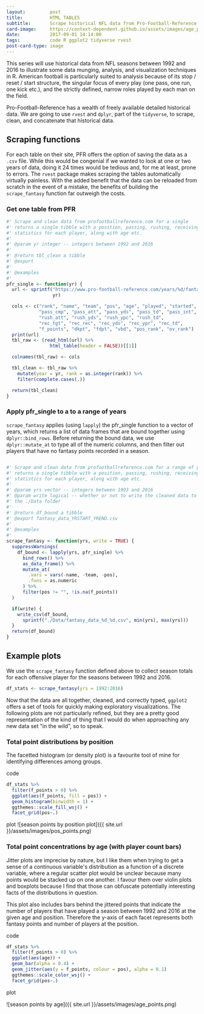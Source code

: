 ```yaml
---
layout:         post
title:          HTML TABLES
subtitle:       Scrape historical NFL data from Pro-Football-Reference.com using rvest and dplyr.
card-image:     https://context-dependent.github.io/assets/images/age_points.png
date:           2017-09-01 14:14:00
tags:           code R ggplot2 tidyverse rvest
post-card-type: image
---
```


This series will use historical data from NFL seasons between 1992 and 2016 to illustrate some data munging, analysis, and visualization techniques in R. American football is particularly suited to analysis because of its stop / reset / start structure, the singular focus of every play (one pass, one run, one kick etc.), and the strictly defined, narrow roles played by each man on the field.

Pro-Football-Reference has a wealth of freely available detailed historical data. We are going to use `rvest` and `dplyr`, part of the `tidyverse`, to scrape, clean, and concatenate that historical data.


## Scraping functions


For each table on their site, PFR offers the option of saving the data as a `.csv` file. While this would be congenial if we wanted to look at one or two years of data, doing it 24 times would be tedious and, for me at least, prone to errors. The `rvest` package makes scraping the tables automatically virtually painless. With the added benefit that the data can be reloaded from scratch in the event of a mistake, the benefits of building the `scrape_fantasy` function far outweigh the costs.  


### Get one table from PFR


```r
#' Scrape and clean data from profootballreference.com for a single
#' returns a single tibble with a position, passing, rushing, receiving
#' statistics for each player, along with age etc.
#'
#' @param yr integer -- integers between 1992 and 2016
#'
#' @return tbl_clean a tibble
#' @export
#'
#' @examples
#'
pfr_single <- function(yr) {
  url <- sprintf("https://www.pro-football-reference.com/years/%d/fantasy.htm",
                 yr)

  cols <- c("rank", "name", "team", "pos", "age", "played", "started",
            "pass_cmp", "pass_att", "pass_yds", "pass_td", "pass_int",
            "rush_att", "rush_yds", "rush_ypc", "rush_td",
            "rec_tgt", "rec_rec", "rec_yds", "rec_ypr", "rec_td",
            "f_points", "dkpt", "fdpt", "vbd", "pos_rank", "ov_rank")
  print(url)
  tbl_raw <- (read_html(url) %>%
                html_table(header = FALSE))[[1]]

  colnames(tbl_raw) <- cols

  tbl_clean <- tbl_raw %>%
    mutate(year = yr, rank = as.integer(rank)) %>%
    filter(complete.cases(.))

  return(tbl_clean)
}
```

### Apply pfr_single to a to a range of years

`scrape_fantasy` applies (using `lapply`) the pfr_single function to a vector of years, which returns a list of data frames that are bound together using `dplyr::bind_rows`. Before returning the bound data, we use `dplyr::mutate_at` to type all of the numeric columns, and then filter out players that have no fantasy points recorded in a season.

```r

#' Scrape and clean data from profootballreference.com for a range of years.
#' returns a single tibble with a position, passing, rushing, receiving
#' statistics for each player, along with age etc.
#'
#' @param yrs vector -- integers between 1993 and 2016
#' @param write logical -- whether or not to write the cleaned data to a csv in
#' the ./Data folder
#'
#' @return df_bound a tibble
#' @export fantasy_data_YRSTART_YREND.csv
#'
#' @examples
#'
scrape_fantasy <- function(yrs, write = TRUE) {
  suppressWarnings(
    df_bound <- lapply(yrs, pfr_single) %>%
      bind_rows() %>%
      as_data_frame() %>%
      mutate_at(
        .vars = vars(-name, -team, -pos),
        .funs = as.numeric
      ) %>%
      filter(pos != "", !is.na(f_points))
  )

  if(write) {
    write_csv(df_bound,
      sprintf("./Data/fantasy_data_%d_%d.csv", min(yrs), max(yrs)))
  }
  return(df_bound)
}
```

## Example plots

We use the `scrape_fantasy` function defined above to collect season totals for each offensive player for the seasons between 1992 and 2016.

```r
df_stats <- scrape_fantasy(yrs = 1992:2016)
```

Now that the data are all together, cleaned, and correctly typed, `ggplot2` offers a set of tools for quickly making exploratory visualizations. The following plots are not particularly refined, but they are a pretty good representation of the kind of thing that I would do when approaching any new data set "in the wild", so to speak.

### Total point distributions by position

The facetted histogram (or density plot) is a favourite tool of mine for identifying differences among groups.

code
```r
df_stats %>%
  filter(f_points > 0) %>%
  ggplot(aes(f_points, fill = pos)) +
  geom_histogram(binwidth = 1) +
  ggthemes::scale_fill_wsj() +
  facet_grid(pos~.)
```
plot
![season points by position plot]({{ site.url }}/assets/images/pos_points.png)

### Total point concentrations by age (with player count bars)

Jitter plots are imprecise by nature, but I like them when trying to get a sense of a continuous variable's distribution as a function of a discrete variable, where a regular scatter plot would be unclear because many points would be stacked up on one another. I favour them over violin plots and boxplots because I find that those can obfuscate potentially interesting facts of the distributions in question.

This plot also includes bars behind the jittered points that indicate the number of players that have played a season between 1992 and 2016 at the given age and position. Therefore the y-axis of each facet represents both fantasy points and number of players at the position.

code

```r
df_stats %>%
  filter(f_points > 0) %>%
  ggplot(aes(age)) +
  geom_bar(alpha = 0.4) +
  geom_jitter(aes(y = f_points, colour = pos), alpha = 0.1)
  ggthemes::scale_color_wsj() +
  facet_grid(pos~.)
```

plot

![season points by age]({{ site.url }}/assets/images/age_points.png)
